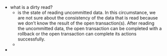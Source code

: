- what is a dirty read?
	- is the state of reading uncommitted data. In this circumstance, we are not sure about the consistency of the data that is read because we don’t know the result of the open transaction(s). After reading the uncommitted data, the open transaction can be completed with a rollback or the open transaction can complete its actions successfully.
	-
-